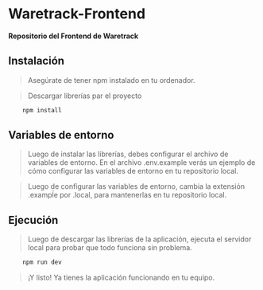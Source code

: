 # Waretrack-Frontend

**Repositorio del Frontend de Waretrack**

## Instalación

> Asegúrate de tener npm instalado en tu ordenador.

> Descargar librerías par el proyecto

```bash
    npm install
```

## Variables de entorno

> Luego de instalar las librerías, debes configurar el archivo de variables de entorno. En el archivo .env.example verás un ejemplo de cómo configurar las variables de entorno en tu repositorio local. 

>Luego de configurar las variables de entorno, cambia la extensión .exampĺe por .local, para mantenerlas en tu repositorio local.

## Ejecución

> Luego de descargar las librerías de la aplicación, ejecuta el servidor local para probar que todo funciona sin problema.

```bash
    npm run dev
```

> ¡Y listo! Ya tienes la aplicación funcionando en tu equipo.
